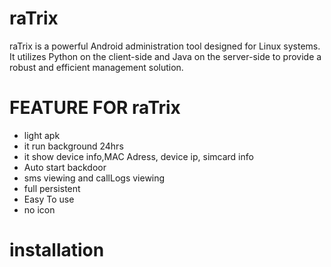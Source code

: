 # raTrix
raTrix is a powerful Android administration tool designed for Linux systems. It utilizes Python on the client-side and Java on the server-side to provide a robust and efficient management solution.

# FEATURE FOR raTrix
<ul>
  <li>light apk</li>
  <li>it run background 24hrs</li>
  <li>it show device info,MAC Adress, device ip, simcard info</li>
  <li>Auto start backdoor</li>
  <li>sms viewing and callLogs viewing</li>
  <li>full persistent</li>
  <li>Easy To use</li>
  <li>no icon</li>
</ul>

 # installation 
